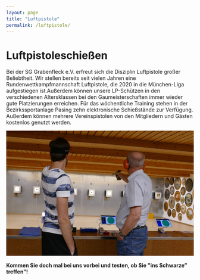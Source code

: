 ```yaml
---
layout: page
title: "Luftpistole"
permalink: /luftpistole/
---
```

# Luftpistoleschießen

Bei der SG Grabenfleck e.V. erfreut sich die Disziplin Luftpistole großer Beliebtheit. Wir stellen bereits seit vielen Jahren eine Rundenwettkampfmannschaft Luftpistole, die 2020 in die München-Liga aufgestiegen ist.Außerdem können unsere LP-Schützen in den verschiedenen Altersklassen bei den Gaumeisterschaften immer wieder gute Platzierungen erreichen. Für das wöchentliche Training stehen in der Bezirkssportanlage Pasing zehn elektronische Schießstände zur Verfügung. Außerdem können mehrere Vereinspistolen von den Mitgliedern und Gästen kostenlos genutzt werden.

![](/images/uploads/luftpistole.jpg)

**Kommen Sie doch mal bei uns vorbei und testen, ob Sie "ins Schwarze” treffen"!**

